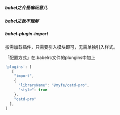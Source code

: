 ##### babel之介是嘛玩意儿



##### babel之我不理解

##### babel-plugin-import

按需加载插件，只需要引入模块即可，无需单独引入样式。

「配置方式」在.babelrc文件的plungins中加上

```js
'plugins': [
   [
    "import",
    {
      "libraryName": "@myfe/catd-pro",
      "style": true
    },
    "catd-pro"
  ],
]
```

